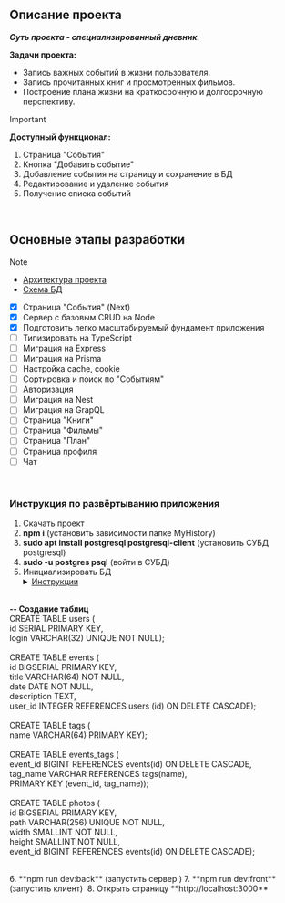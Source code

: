 ## Описание проекта

***Суть проекта - специализированный дневник.***

**Задачи проекта:**
  - Запись важных событий в жизни пользователя.
  - Запись прочитанных книг и просмотренных фильмов.
  - Построение плана жизни на краткосрочную и долгосрочную перспективу.

> [!IMPORTANT]
> **Доступный функционал:**
> 1. Страница "События"
> 2. Кнопка "Добавить событие"
> 3. Добавление события на страницу и сохранение в БД
> 4. Редактирование и удаление события
> 5. Получение списка событий

<br>

## Основные этапы разработки

> [!NOTE]
> - [Архитектура проекта](https://miro.com/app/board/uXjVLZMfJK0=/?share_link_id=808692328607)
> - [Схема БД](https://app.diagrams.net/#HEugeneKovalskyi%2FMyHistory%2Fmain%2Fserver%2Fdb%2Fdb.drawio#%7B%22pageId%22%3A%229f46799a-70d6-7492-0946-bef42562c5a5%22%7D)
 
- [x] Страница "События" (Next)
- [x] Сервер с базовым CRUD на Node
- [x] Подготовить легко масштабируемый фундамент приложения
- [ ] Типизировать на TypeScript
- [ ] Миграция на Express
- [ ] Миграция на Prisma
- [ ] Настройка cache, cookie
- [ ] Сортировка и поиск по "Событиям"
- [ ] Авторизация
- [ ] Миграция на Nest
- [ ] Миграция на GrapQL
- [ ] Страница "Книги"
- [ ] Страница "Фильмы"
- [ ] Страница "План"
- [ ] Страница профиля
- [ ] Чат

<br>

### Инструкция по развёртыванию приложения
1. Скачать проект
2. **npm i** (установить зависимости папке MyHistory)
3. **sudo apt install postgresql postgresql-client** (установить СУБД postgresql)
4. **sudo -u postgres psql** (войти в СУБД) 
5. Инициализировать БД <details>
    <summary><ins>Инструкции</ins></summary>
    <br>
    **-- Изменить пароль**  
    ALTER USER postgres WITH PASSWORD 'root';  
    <br>
    ** -- Создать БД**  
    CREATE DATABASE my_history;  
    <br>
    **-- Подключится к БД**   
    \c my_history;    
       <br>
    **-- Создание таблиц **  
    CREATE TABLE users (  
    id SERIAL PRIMARY KEY,  
    login VARCHAR(32) UNIQUE NOT NULL);  
    <br>
    CREATE TABLE events (  
    id BIGSERIAL PRIMARY KEY,  
    title VARCHAR(64) NOT NULL,  
    date DATE NOT NULL,  
    description TEXT,  
    user_id INTEGER REFERENCES users (id) ON DELETE CASCADE);    
    <br>
    CREATE TABLE tags (  
    name VARCHAR(64) PRIMARY KEY);  
    <br>
    CREATE TABLE events_tags (  
    event_id BIGINT REFERENCES events(id) ON DELETE CASCADE,  
    tag_name VARCHAR REFERENCES tags(name),  
    PRIMARY KEY (event_id, tag_name));  
    <br>
    CREATE TABLE photos (  
    id BIGSERIAL PRIMARY KEY,  
    path VARCHAR(256) UNIQUE NOT NULL,  
    width SMALLINT NOT NULL,  
    height SMALLINT NOT NULL,  
    event_id BIGINT REFERENCES events(id) ON DELETE CASCADE);  
    <br>
   </details>
6. **npm run dev:back** (запустить сервер )
7. **npm run dev:front** (запустить клиент) 
8. Открыть страницу **http://localhost:3000**

